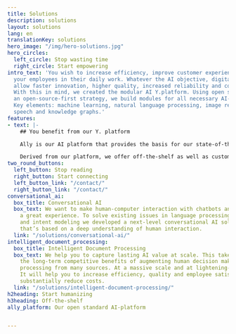 ```yaml
---
title: Solutions
description: solutions
layout: solutions
lang: en
translationKey: solutions
hero_image: "/img/hero-solutions.jpg"
hero_circles:
  left_circle: Stop wasting time
  right_circle: Start empowering
intro_text: 'You wish to increase efficiency, improve customer experience or assist
  your employees in their daily work. Whatever the AI objective, digital platforms
  allow faster innovation, higher quality, increased reliability and cost reduction.
  With this in mind, we created the modular AI Y.platform. Using open standards and
  an open-source-first strategy, we build modules for all necessary AI-platform functions.
  Key elements: machine learning, natural language processing, image recognition,
  speech and knowledge graphs.'
features:
- text: |-
    ## You benefit from our Y. platform

    Ally is our AI platform that provides the basis for our state-of-the-art technology. Ally's goal is to provide human-like assistance and support in order to create value for the organization and its customers while empowering humans. Empowerment means truly scalable automated service for your customers, without compromising on the human touch. Empowerment means no barriers, black boxes, or lock-in, but open and auditable solutions.

    Derived from our platform, we offer off-the-shelf as well as customized AI solutions such as chatbots, voice assistants and intelligent document processing. Whatever the specific need of your organization, our experts will assist you by designing, building and continuously training the AI solution that brings the most value to your company.
two_round_buttons:
  left_button: Stop reading
  right_button: Start connecting
  left_button_link: "/contact/"
  right_button_link: "/contact/"
conversational_ai:
  box_title: Conversational AI
  box_text: We want to make human-computer interaction with chatbots and voice assistants
    a great experience. To solve existing issues in language processing, scalability
    and intent modeling we developed a next-level conversational AI solution. One
    that’s based on a deep understanding of human interaction.
  link: "/solutions/conversational-ai/"
intelligent_document_processing:
  box_title: Intelligent Document Processing
  box_text: We help you to capture lasting AI value at scale. This takes deeply internalizing
    the long-term competitive benefits of augmenting human decision making and data
    processing from many sources. At a massive scale and at lightening-fast speed.
    It will help you to increase efficiency, quality and employee satisfaction. And
    substantially reduce costs.
  link: "/solutions/intelligent-document-processing/"
h2heading: Start humanizing
h3heading: Off-the-shelf
ally_platform: Our open standard AI-platform


---
```

